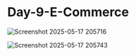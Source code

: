 # Day-9-E-Commerce
![Screenshot 2025-05-17 205716](https://github.com/user-attachments/assets/038a65a1-b577-4796-b18a-624dc23daa6e)

![Screenshot 2025-05-17 205743](https://github.com/user-attachments/assets/d24ee8aa-d90c-45d7-9a91-9c2b92a650ca)
